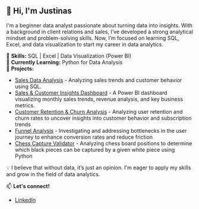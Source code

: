 ## 👋 Hi, I'm Justinas

I'm a beginner data analyst passionate about turning data into insights. With a background in client relations and sales, I’ve developed a strong analytical mindset and problem-solving skills. Now, I’m focused on learning SQL, Excel, and data visualization to start my career in data analytics.  

🔹 **Skills:** SQL | Excel | Data Visualization (Power BI)  
🔹 **Currently Learning:** Python for Data Analysis  
🔹 **Projects:**  
- [Sales Data Analysis](https://github.com/JustinasBazevicius/SQL-BigQuery-) - Analyzing sales trends and customer behavior using SQL.  
- [Sales & Customer Insights Dashboard](https://github.com/JustinasBazevicius/PowerBI) - A Power BI dashboard visualizing monthly sales trends, revenue analysis, and key business metrics.
- [Customer Retention & Churn Analysis](https://github.com/JustinasBazevicius/Retention-Cohorts-Churn) - Analyzing user retention and churn rates to uncover insights into customer behavior and subscription trends
- [Funnel Analysis](https://github.com/JustinasBazevicius/Funnels) - Investigating and addressing bottlenecks in the user journey to enhance conversion rates and reduce friction
- [Chess Capture Validator](https://github.com/JustinasBazevicius/Chess) - Analyzing chess board positions to determine which black pieces can be captured by a given white piece using Python

💡 I believe that without data, it’s just an opinion. I'm eager to apply my skills and grow in the field of data analytics.  

📫 **Let's connect!**  
- [LinkedIn](https://www.linkedin.com/in/bazevi%C4%8Dius/) 



<!--
**JustinasBazevicius/JustinasBazevicius** is a ✨ _special_ ✨ repository because its `README.md` (this file) appears on your GitHub profile.

Here are some ideas to get you started:

- 🔭 I’m currently working on ...
- 🌱 I’m currently learning ...
- 👯 I’m looking to collaborate on ...
- 🤔 I’m looking for help with ...
- 💬 Ask me about ...
- 📫 How to reach me: ...
- 😄 Pronouns: ...
- ⚡ Fun fact: ...
-->

